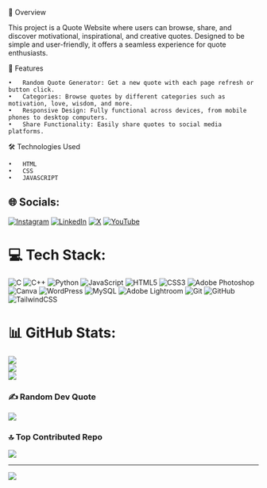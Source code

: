 📜 Overview

This project is a Quote Website where users can browse, share, and discover motivational, inspirational, and creative quotes. Designed to be simple and user-friendly, it offers a seamless experience for quote enthusiasts.



🚀 Features

	•	Random Quote Generator: Get a new quote with each page refresh or button click.
	•	Categories: Browse quotes by different categories such as motivation, love, wisdom, and more.
	•	Responsive Design: Fully functional across devices, from mobile phones to desktop computers.
	•	Share Functionality: Easily share quotes to social media platforms.

🛠️ Technologies Used

	•	HTML
	•	CSS
	•	JAVASCRIPT


 
## 🌐 Socials:
[![Instagram](https://img.shields.io/badge/Instagram-%23E4405F.svg?logo=Instagram&logoColor=white)](https://instagram.com/Pratham__97) [![LinkedIn](https://img.shields.io/badge/LinkedIn-%230077B5.svg?logo=linkedin&logoColor=white)](https://linkedin.com/in/prathamxz) [![X](https://img.shields.io/badge/X-black.svg?logo=X&logoColor=white)](https://x.com/Pratham__97) [![YouTube](https://img.shields.io/badge/YouTube-%23FF0000.svg?logo=YouTube&logoColor=white)](https://youtube.com/@prathamxz) 

# 💻 Tech Stack:
![C](https://img.shields.io/badge/c-%2300599C.svg?style=for-the-badge&logo=c&logoColor=white) ![C++](https://img.shields.io/badge/c++-%2300599C.svg?style=for-the-badge&logo=c%2B%2B&logoColor=white) ![Python](https://img.shields.io/badge/python-3670A0?style=for-the-badge&logo=python&logoColor=ffdd54) ![JavaScript](https://img.shields.io/badge/javascript-%23323330.svg?style=for-the-badge&logo=javascript&logoColor=%23F7DF1E) ![HTML5](https://img.shields.io/badge/html5-%23E34F26.svg?style=for-the-badge&logo=html5&logoColor=white) ![CSS3](https://img.shields.io/badge/css3-%231572B6.svg?style=for-the-badge&logo=css3&logoColor=white) ![Adobe Photoshop](https://img.shields.io/badge/adobe%20photoshop-%2331A8FF.svg?style=for-the-badge&logo=adobe%20photoshop&logoColor=white) ![Canva](https://img.shields.io/badge/Canva-%2300C4CC.svg?style=for-the-badge&logo=Canva&logoColor=white) ![WordPress](https://img.shields.io/badge/WordPress-%23117AC9.svg?style=for-the-badge&logo=WordPress&logoColor=white) ![MySQL](https://img.shields.io/badge/mysql-4479A1.svg?style=for-the-badge&logo=mysql&logoColor=white) ![Adobe Lightroom](https://img.shields.io/badge/Adobe%20Lightroom-31A8FF.svg?style=for-the-badge&logo=Adobe%20Lightroom&logoColor=white) ![Git](https://img.shields.io/badge/git-%23F05033.svg?style=for-the-badge&logo=git&logoColor=white) ![GitHub](https://img.shields.io/badge/github-%23121011.svg?style=for-the-badge&logo=github&logoColor=white) ![TailwindCSS](https://img.shields.io/badge/tailwindcss-%2338B2AC.svg?style=for-the-badge&logo=tailwind-css&logoColor=white)
# 📊 GitHub Stats:
![](https://github-readme-stats.vercel.app/api?username=prathamxz&theme=dark&hide_border=false&include_all_commits=true&count_private=false)<br/>
![](https://github-readme-streak-stats.herokuapp.com/?user=prathamxz&theme=dark&hide_border=false)<br/>
![](https://github-readme-stats.vercel.app/api/top-langs/?username=prathamxz&theme=dark&hide_border=false&include_all_commits=true&count_private=false&layout=compact)

### ✍️ Random Dev Quote
![](https://quotes-github-readme.vercel.app/api?type=horizontal&theme=radical)

### 🔝 Top Contributed Repo
![](https://github-contributor-stats.vercel.app/api?username=prathamxz&limit=5&theme=highcontrast&combine_all_yearly_contributions=true)

---
[![](https://visitcount.itsvg.in/api?id=prathamxz&icon=5&color=12)](https://visitcount.itsvg.in)

